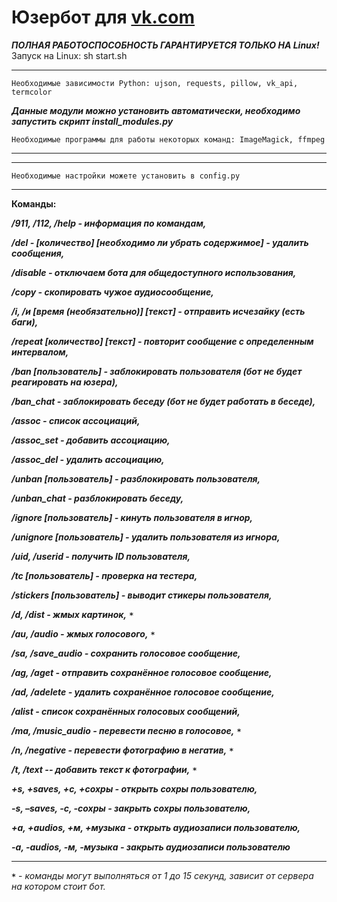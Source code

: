 # Юзербот для [vk.com](https://vk.com/)
***ПОЛНАЯ РАБОТОСПОСОБНОСТЬ ГАРАНТИРУЕТСЯ ТОЛЬКО НА Linux!*** <br>
Запуск на Linux: sh start.sh
___
    Необходимые зависимости Python: ujson, requests, pillow, vk_api, termcolor
***Данные модули можно установить автоматически, необходимо запустить скрипт install_modules.py***

    Необходимые программы для работы некоторых команд: ImageMagick, ffmpeg
___

---
    Необходимые настройки можете установить в config.py
---

__Команды:__

___/911, /112, /help - информация по командам,___

___/del - [количество] [необходимо ли убрать содержимое] - удалить сообщения,___

___/disable - отключаем бота для общедоступного использования,___

___/copy - скопировать чужое аудиосообщение,___

___/i, /и [время (необязательно)] [текст] - отправить исчезайку (есть баги),___

___/repeat [количество] [текст] - повторит сообщение с определенным интервалом,___

___/ban [пользователь] - заблокировать пользователя (бот не будет реагировать на юзера),___

___/ban_chat - заблокировать беседу (бот не будет работать в беседе),___

___/assoc - список ассоциаций,___

___/assoc_set - добавить ассоциацию,___

___/assoc_del - удалить ассоциацию,___

___/unban [пользователь] - разблокировать пользователя,___

___/unban_chat - разблокировать беседу,___

___/ignore [пользователь] - кинуть пользователя в игнор,___

___/unignore [пользователь] - удалить пользователя из игнора,___

___/uid, /userid - получить ID пользователя,___

___/tc [пользователь] - проверка на тестера,___

___/stickers [пользователь] - выводит стикеры пользователя,___

___/d, /dist - жмых картинок,___ ***`*`***

___/au, /audio - жмых голосового,___ ***`*`***

___/sa, /save_audio - сохранить голосовое сообщение,___

___/ag, /aget - отправить сохранённое голосовое сообщение,___

___/ad, /adelete - удалить сохранённое голосовое сообщение,___

___/alist - список сохранённых голосовых сообщений,___

___/ma, /music_audio - перевести песню в голосовое,___ ***`*`***

___/n, /negative - перевести фотографию в негатив,___ ***`*`***

___/t, /text -- добавить текст к фотографии,___ ***`*`***

___+s, +saves, +с, +сохры - открыть сохры пользователю,___

___-s, –saves, -с, -сохры - закрыть сохры пользователю,___

___+a, +audios, +м, +музыка - открыть аудиозаписи пользователю,___

___-a, -audios, -м, -музыка - закрыть аудиозаписи пользователю___

___

***`*`*** - *команды могут выполняться от 1 до 15 секунд, зависит от сервера на котором стоит бот.*